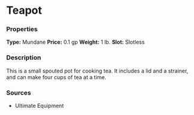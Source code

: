﻿---
Title: "Teapot"
Type: "Mundane"
Price: "0.1 gp"
Weight: "1 lb."
Slot: "Slotless"
Description: |
  "This is a small spouted pot for cooking tea. It includes a lid and a strainer, and can make four cups of tea at a time."
Sources: "['Ultimate Equipment']"
---

# Teapot

### Properties

**Type:** Mundane **Price:** 0.1 gp **Weight:** 1 lb. **Slot:** Slotless

### Description

This is a small spouted pot for cooking tea. It includes a lid and a strainer, and can make four cups of tea at a time.

### Sources

* Ultimate Equipment